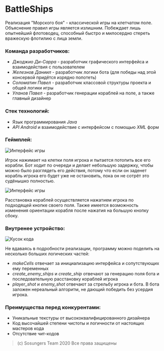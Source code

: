 # BattleShips

Реализация "Морского боя" - классической игры на клетчатом поле. 
Объяснение правил игры является излишним. Побеждает лишь опытнейший
флотоводец, способный быстро и милосердно стереть вражескую флотилию
с лица земли.

### Команда разработчиков:
- *Джоджио Ди-Сарра* - разработчик графического интерфейса и 
взаимодействия с пользователем
- *Железнов Даниил* - разработчик логики бота (для победы над этой консервой 
придётся изрядно попотеть)
- *Соломатин Павел* - разработчик классовой структуры проекта и общей логики игры
- *Уланов Павел* - разработчик генерации кораблей на поле, а также главный
дизайнер

### Стек технологий:
- Язык программирования *Java*
- *API Android* и взаимодействие с интерфейсом с помощью *XML* форм

### Геймплей:

![](https://i.ibb.co/HG210NP/1.jpg "Интерфейс игры")

Игрок нажимает на клетки поля игрока и пытается потопить все его корабли.
Бот ходит по очереди и делает небольшую задержку, чтобы можно было разглядеть
его действия, потому что если он заденет корабль игрока его будет уже
не остановить, пока он не сотрёт это судёнышко полностью.

![](https://i.ibb.co/6vfdTxt/2.jpg "Интерфейс игры")

Расстановка кораблей осуществляется нажатием игрока по подходящей кнопке 
своего поля. Также имеется возможность изменения ориентации корабля
после нажатия на большую кнопку сбоку.

### Внутренее устройство:

![](https://i.ibb.co/Smf3zVH/2020-12-11-00-14-01.png "Кусок кода")

Не вдаваясь в подробности реализации, программу можно поделить на 
несколько больших логических частей:
- *makeCells* отвечает за инициализацию интерфейса и сопутствующих ему
переменных
- *create_enemy_ships* и *create_ship* отвечают за генерацию поля бота
и последовательную расстановку кораблей игрока
- *player_shot* и *enemy_shot* отвечают за стрельбу игрока и бота. В
бота заложен нереальный алгоритм, не дающий победить без усердия игрока.

### Преимущества перед конкурентами:
- Уникальные текстуры от высококвалифицированного дизайнера
- Код высочайшей степени чистоты и логичности от настоящих мастеров кода
- Отсутствие чит-кодов

> (c) Sosungers Team 2020 Все права защищены
